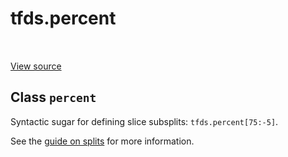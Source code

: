 <div itemscope itemtype="http://developers.google.com/ReferenceObject">
<meta itemprop="name" content="tfds.percent" />
<meta itemprop="path" content="Stable" />
</div>

# tfds.percent

<!-- Insert buttons and diff -->

<table class="tfo-notebook-buttons tfo-api" align="left">
</table>

<a target="_blank" href="https://github.com/tensorflow/datasets/tree/master/tensorflow_datasets/core/splits.py">View
source</a>

<!-- Equality marker -->
## Class `percent`

Syntactic sugar for defining slice subsplits: `tfds.percent[75:-5]`.

<!-- Placeholder for "Used in" -->

See the
[guide on splits](https://github.com/tensorflow/datasets/tree/master/docs/splits.md)
for more information.
